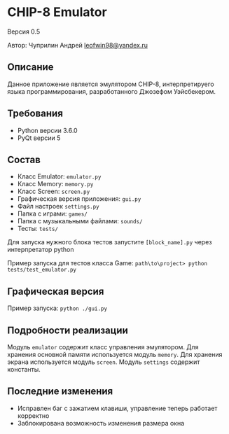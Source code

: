 # CHIP-8 Emulator
Версия 0.5

Автор: Чуприлин Андрей <leofwin98@yandex.ru>

## Описание
Данное приложение является эмулятором CHIP-8, интерпретируего языка программирования, разработанного Джозефом Уэйсбекером.


## Требования
* Python версии 3.6.0
* PyQt версии 5


## Состав
* Класс Emulator: `emulator.py`
* Класс Memory: `memory.py`
* Класс Screen: `screen.py`
* Графическая версия приложения: `gui.py`
* Файл настроек `settings.py`
* Папка с играми: `games/`
* Папка с музыкальными файлами: `sounds/`
* Тесты: `tests/`

Для запуска нужного блока тестов запустите `[block_name].py` через интерпретатор python

Пример запуска для тестов класса Game: `path\to\project> python tests/test_emulator.py`

## Графическая версия
Пример запуска: `python ./gui.py`

## Подробности реализации
Модуль `emulator` содержит класс управления эмулятором. 
Для хранения основной памяти используется модуль `memory`. 
Для хранения экрана используется модуль `screen`.
Модуль `settings` содержит константы.

## Последние изменения
* Исправлен баг с зажатием клавиши, управление теперь работает корректно
* Заблокирована возможность изменения размера окна